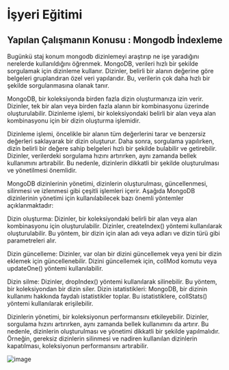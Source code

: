 # İşyeri Eğitimi


## Yapılan Çalışmanın Konusu :  Mongodb İndexleme
Bugünkü staj konum mongodb dizinlemeyi araştırıp ne işe yaradığını nerelerde kullanıldığını öğrenmek.
MongoDB, verileri hızlı bir şekilde sorgulamak için dizinleme kullanır. Dizinler, belirli bir alanın değerine göre belgeleri gruplandıran özel veri yapılarıdır. Bu, verilerin çok daha hızlı bir şekilde sorgulanmasına olanak tanır.

MongoDB, bir koleksiyonda birden fazla dizin oluşturmanıza izin verir. Dizinler, tek bir alan veya birden fazla alanın bir kombinasyonu üzerinde oluşturulabilir. Dizinleme işlemi, bir koleksiyondaki belirli bir alan veya alan kombinasyonu için bir dizin oluşturma işlemidir.

Dizinleme işlemi, öncelikle bir alanın tüm değerlerini tarar ve benzersiz değerleri saklayarak bir dizin oluşturur. Daha sonra, sorgulama yapılırken, dizin belirli bir değere sahip belgeleri hızlı bir şekilde bulabilir ve getirebilir.
Dizinler, verilerdeki sorgulama hızını artırırken, aynı zamanda bellek kullanımını artırabilir. Bu nedenle, dizinlerin dikkatli bir şekilde oluşturulması ve yönetilmesi önemlidir.

MongoDB dizinlerinin yönetimi, dizinlerin oluşturulması, güncellenmesi, silinmesi ve izlenmesi gibi çeşitli işlemleri içerir. Aşağıda MongoDB dizinlerinin yönetimi için kullanılabilecek bazı önemli yöntemler açıklanmaktadır:

Dizin oluşturma: Dizinler, bir koleksiyondaki belirli bir alan veya alan kombinasyonu için oluşturulabilir. Dizinler, createIndex() yöntemi kullanılarak oluşturulabilir. Bu yöntem, bir dizin için alan adı veya adları ve dizin türü gibi parametreleri alır.

Dizin güncelleme: Dizinler, var olan bir dizini güncellemek veya yeni bir dizin eklemek için güncellenebilir. Dizini güncellemek için, collMod komutu veya updateOne() yöntemi kullanılabilir.

Dizin silme: Dizinler, dropIndex() yöntemi kullanılarak silinebilir. Bu yöntem, bir koleksiyondan bir dizin siler.
Dizin istatistikleri: MongoDB, bir dizinin kullanımı hakkında faydalı istatistikler toplar. Bu istatistiklere, collStats() yöntemi kullanılarak erişilebilir.

Dizinlerin yönetimi, bir koleksiyonun performansını etkileyebilir. Dizinler, sorgulama hızını artırırken, aynı zamanda bellek kullanımını da artırır. Bu nedenle, dizinlerin oluşturulması ve yönetimi dikkatli bir şekilde yapılmalıdır. Örneğin, gereksiz dizinlerin silinmesi ve nadiren kullanılan dizinlerin kapatılması, koleksiyonun performansını artırabilir.

 




![image](https://user-images.githubusercontent.com/65457096/233914432-e6528561-962b-4d88-b9bd-ec6c56e117a3.png)

















 	







 





